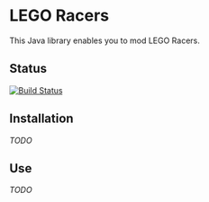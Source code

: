 # LEGO Racers

This Java library enables you to mod LEGO Racers.

## Status

[![Build Status](https://travis-ci.com/ben221199/LR1.svg?branch=master)](https://travis-ci.com/ben221199/LR1)

## Installation

_TODO_

## Use

_TODO_